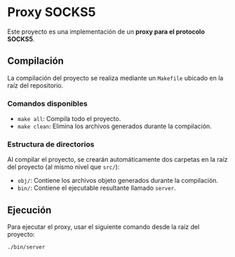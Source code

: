 # Proxy SOCKS5

Este proyecto es una implementación de un **proxy para el protocolo SOCKS5**.

## Compilación

La compilación del proyecto se realiza mediante un `Makefile` ubicado en la raíz del repositorio.

### Comandos disponibles

- `make all`: Compila todo el proyecto.
- `make clean`: Elimina los archivos generados durante la compilación.

### Estructura de directorios

Al compilar el proyecto, se crearán automáticamente dos carpetas en la raíz del proyecto (al mismo nivel que `src/`):

- `obj/`: Contiene los archivos objeto generados durante la compilación.
- `bin/`: Contiene el ejecutable resultante llamado `server`.

## Ejecución

Para ejecutar el proxy, usar el siguiente comando desde la raíz del proyecto:

```bash
./bin/server
